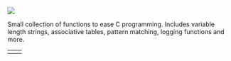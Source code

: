 <a href='http://sites.google.com/site/clibutl/'><img src='http://sites.google.com/site/clibutl/_/rsrc/1232271477212/config/app/images/customLogo/customLogo.gif' /></a>

Small collection of functions to ease C programming. Includes variable length strings, associative tables, pattern matching, logging functions and more.

<table align='center' border='0'><tr><td><wiki:gadget url="http://www.ohloh.net/p/325198/widgets/project_basic_stats.xml" height="220" border="1"/></td><td><wiki:gadget url="http://www.ohloh.net/p/325198/widgets/project_cocomo.xml" height="240" border="0"/></td></tr></table>
